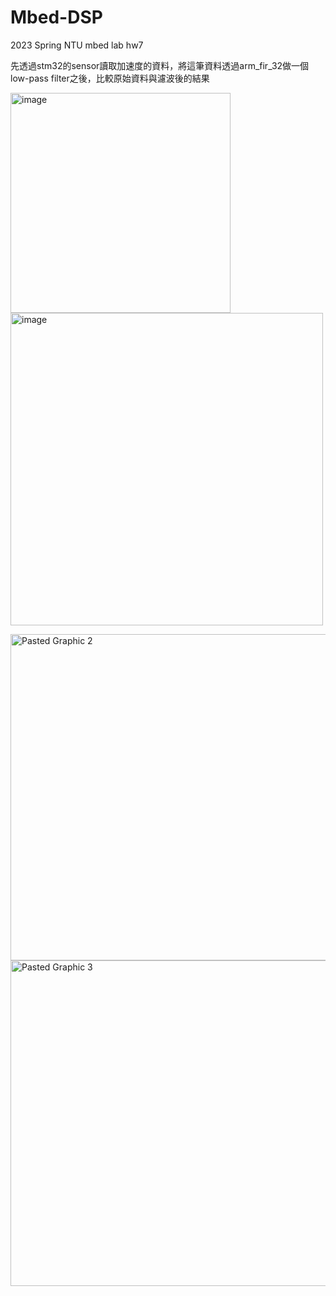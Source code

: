 # Mbed-DSP
2023 Spring NTU mbed lab hw7

先透過stm32的sensor讀取加速度的資料，將這筆資料透過arm_fir_32做一個low-pass filter之後，比較原始資料與濾波後的結果

<img width="352" alt="image" src="https://github.com/MingHFX/Mbed-DSP/assets/91511424/4b7a7d1e-ad01-4d52-bbfc-b35d92c42270"> <img width="500" alt="image" src="https://github.com/MingHFX/Mbed-DSP/assets/91511424/a2593c69-34ab-47fe-8130-2f5c4dd10e25">

<img width="522" alt="Pasted Graphic 2" src="https://github.com/MingHFX/Mbed-DSP/assets/91511424/74b454ba-df9a-4694-af61-c25c06fc7e34"> <img width="521" alt="Pasted Graphic 3" src="https://github.com/MingHFX/Mbed-DSP/assets/91511424/4dc490db-b4e6-4ff0-80ce-153a752fb11d">

